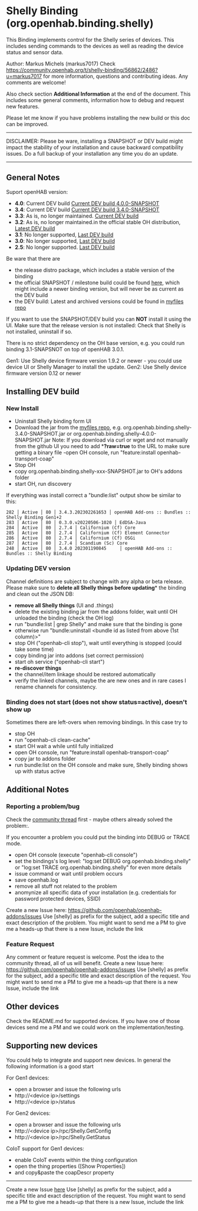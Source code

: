# Shelly Binding (org.openhab.binding.shelly)

This Binding implements control for the Shelly series of devices.
This includes sending commands to the devices as well as reading the device status and sensor data.

Author: Markus Michels (markus7017)
Check  https://community.openhab.org/t/shelly-binding/56862/2486?u=markus7017 for more information, questions and contributing ideas. Any comments are welcome!

Also check section **Additional Information** at the end of the document.
This includes some general comments, information how to debug and request new features.

Please let me know if you have problems installing the new build or this doc can be improved.

---

DISCLAIMER: Please be ware, installing a SNAPSHOT or DEV build might impact the stability of your installation and cause backward compatibility issues. Do a full backup of your installation any time you do an update.

--- 

## General Notes

Suport openHAB version:
- **4.0**: Current DEV build [Current DEV build 4.0.0-SNAPSHOT](https://github.com/markus7017/myfiles/blob/master/shelly/org.openhab.binding.shelly-4.0.0-SNAPSHOT.jar)
- **3.4**: Current DEV build [Current DEV build 3.4.0-SNAPSHOT](https://github.com/markus7017/myfiles/blob/master/shelly/org.openhab.binding.shelly-3.4.0-SNAPSHOT.jar)
- **3.3**: As is, no longer maintained. [Current DEV build](https://github.com/markus7017/myfiles/blob/master/shelly/org.openhab.binding.shelly-3.3.0-SNAPSHOT.jar)
- **3.2**: As is, no longer maintained.in the official stable OH distribution, [Latest DEV build](https://github.com/markus7017/myfiles/blob/master/shelly/org.openhab.binding.shelly-3.1.0-SNAPSHOT.jar)
- **3.1**: No longer supported, [Last DEV build](https://github.com/markus7017/myfiles/blob/master/shelly/org.openhab.binding.shelly-3.1.0-SNAPSHOT.jar)
- **3.0**: No longer supported, [Last DEV build](https://github.com/markus7017/myfiles/blob/master/shelly/org.openhab.binding.shelly-3.0.3-SNAPSHOT.jar)
- **2.5**: No longer supported. [Last DEV  build](https://github.com/markus7017/myfiles/blob/master/shelly/org.openhab.binding.shelly-2.5.13-SNAPSHOT.jar)

Be ware that there are
- the release distro package, which includes a stable version of the binding
- the official SNAPSHOT / milestone build could be found [here](https://openhab.jfrog.io/artifactory/libs-pullrequest-local/org/openhab/addons/bundles/org.openhab.binding.shelly/), which might include a newer binding version, but will never be as current as the DEV build
- the DEV build: Latest and archived versions could be found in [myfiles repo](https://github.com/markus7017/myfiles/tree/master/shelly)

If you want to use the SNAPSHOT/DEV build you can **NOT** install it using the UI. 
Make sure that the release version is not installed: Check that Shelly is not installed, uninstall if so. 

There is no strict dependency on the OH base version, e.g. you could run binding 3.1-SNAPSNOT on top of openHAB 3.0.1.

Gen1: Use Shelly device firmware version 1.9.2 or newer - you could use device UI or Shelly Manager to install the update.
Gen2: Use Shelly device firmware version 0.12 or newer

## Installing DEV build

### New Install

- Uninstall Shelly binding form UI
- Download the jar from the [myfiles repo](https://github.com/markus7017/myfiles/tree/master/shelly), e.g. org.openhab.binding.shelly-3.4.0-SNAPSHOT.jar or org.openhab.binding.shelly-4.0.0-SNAPSHOT.jar
  Note: If you download via curl or wget and not manually from the github UI you need to add ***?raw=true** to the URL to make sure getting a binary file
 -open OH console, run "feature:install openhab-transport-coap"
- Stop OH
- copy org.openhab.binding.shelly-xxx-SNAPSHOT.jar to OH's addons folder
- start OH, run discovery

If everything was install correct a "bundle:list" output show be similar to this:

```
282 │ Active │ 80 │ 3.4.3.202302261653 │ openHAB Add-ons :: Bundles :: Shelly Binding Gen1+2
283 │ Active │ 80 │ 0.3.0.v20220506-1020 │ EdDSA-Java
284 │ Active │ 80 │ 2.7.4 │ Californium (Cf) Core
285 │ Active │ 80 │ 2.7.4 │ Californium (Cf) Element Connector
286 │ Active │ 80 │ 2.7.4 │ Californium (Cf) OSGi
287 │ Active │ 80 │ 2.7.4 │ Scandium (Sc) Core
248 │ Active │ 80 │ 3.4.0 202301190845     │ openHAB Add-ons :: Bundles :: Shelly Binding
```
### Updating DEV version

Channel definitions are subject to change with any alpha or beta release. Please make sure to **delete all Shelly things before updating*** the binding and clean out the JSON DB:

- **remove all Shelly things** (UI and .things)
- delete the existing binding jar from the addons folder, wait until OH unloaded the binding (check the OH log)
- run "bundle:list | grep Shelly" and make sure that the binding is gone
- otherwise run "bundle:uninstall <bundle id as listed from above (1st column)>"
- stop OH ("openhab-cli stop"), wait until everything is stopped (could take some time)
- copy binding jar into addons (set correct permission)
- start oh service ("openhab-cli start")
- **re-discover things**
- the channel/item linkage should be restored automatically
- verify the linked channels, maybe the are new ones and in rare cases I rename channels for consistency.

### Binding does not start (does not show status=active), doesn't show up

Sometimes there are left-overs when removing bindings. In this case try to

- stop OH
- run "openhab-cli clean-cache"
- start OH wait a while until fully initialized
- open OH console, run "feature:install openhab-transport-coap"
- copy jar to addons folder
- run bundle:list on the OH console and make sure, Shelly binding shows up with status active

## Additional Notes

### Reporting a problem/bug

Check the [community thread](https://community.openhab.org/t/shelly-binding/) first - maybe others already solved the problem:.

If you encounter a problem you could put the binding into DEBUG or TRACE mode.

- open OH console (execute "openhab-cli console")
- set the bindings's log level: "log:set DEBUG org.openhab.binding.shelly" or "log:set TRACE org.openhab.binding.shelly" for even more details
- issue command or wait until problem occurs
- save openhab.log
- remove all stuff not related to the problem
- anomynize all specific data of your installation (e.g. credentials for password protected devices, SSID)

Create a new Issue here: https://github.com/openhab/openhab-addons/issues
Use [shelly] as prefix for the subject, add a specific title and exact description of the problem.
You might want to send me a PM to give me a heads-up that there is a new Issue, include the link

### Feature Request

Any comment or feature request is welcome. Post the idea to the community thread, all of us will benefit.
Create a new Issue here: https://github.com/openhab/openhab-addons/issues
Use [shelly] as prefix for the subject, add a specific title and exact description of the request.
You might want to send me a PM to give me a heads-up that there is a new Issue, include the link

## Other devices

Check the README.md for supported devices.
If you have one of those devices send me a PM and we could work on the implementation/testing.

## Supporting new devices

You could help to integrate and support new devices. In general the following information is a good start

For Gen1 devices:

- open a browser and issue the following urls
- http://&lt;device ip&gt;/settings
- http://&lt;device ip&gt;/status

For Gen2 devices:

- open a browser and issue the following urls
- http://&lt;device ip&gt;/rpc/Shelly.GetConfig
- http://&lt;device ip&gt;/rpc/Shelly.GetStatus

CoIoT support for Gen1 devices:

- enable CoIoT events within the thing configuration
- open the thing properties ([Show Properties])
- and copy&amp;paste the coapDescr property

---

Create a new Issue [here](https://github.com/openhab/openhab-addons/issues)
Use [shelly] as prefix for the subject, add a specific title and exact description of the request.
You might want to send me a PM to give me a heads-up that there is a new Issue, include the link


